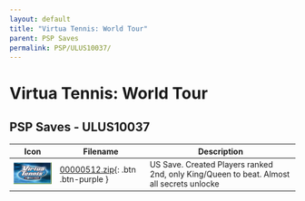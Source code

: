```yaml
---
layout: default
title: "Virtua Tennis: World Tour"
parent: PSP Saves
permalink: PSP/ULUS10037/
---
```

# Virtua Tennis: World Tour

## PSP Saves - ULUS10037

| Icon | Filename | Description |
|------|----------|-------------|
| ![Virtua Tennis: World Tour](ICON0.PNG) | [00000512.zip](00000512.zip){: .btn .btn-purple } | US Save. Created Players ranked 2nd, only King/Queen to beat. Almost all secrets unlocke |
